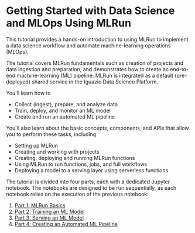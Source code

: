 # Getting Started with Data Science and MLOps Using MLRun

This tutorial provides a hands-on introduction to using MLRun to implement a data science workflow and automate machine-learning operations (MLOps).

The tutorial covers MLRun fundamentals such as creation of projects and data ingestion and preparation, and demonstrates how to create an end-to-end machine-learning (ML) pipeline.
MLRun is integrated as a default (pre-deployed) shared service in the Iguazio Data Science Platform.

You'll learn how to

- Collect (ingest), prepare, and analyze data
- Train, deploy, and monitor an ML model
- Create and run an automated ML pipeline

You'll also learn about the basic concepts, components, and APIs that allow you to perform these tasks, including

- Setting up MLRun
- Creating and working with projects
- Creating, deploying and running MLRun functions
- Using MLRun to run functions, jobs, and full workflows
- Deploying a model to a serving layer using serverless functions

The tutorial is divided into four parts, each with a dedicated Jupyter notebook.
The notebooks are designed to be run sequentially, as each notebook relies on the execution of the previous notebook:

1. [Part 1: MLRun Basics](./01-mlrun-basics.ipynb)
2. [Part 2: Training an ML Model](./02-model-training.ipynb)
3. [Part 3: Serving an ML Model](./03-model-serving.ipynb)
4. [Part 4: Creating an Automated ML Pipeline](./04-pipeline.ipynb)
